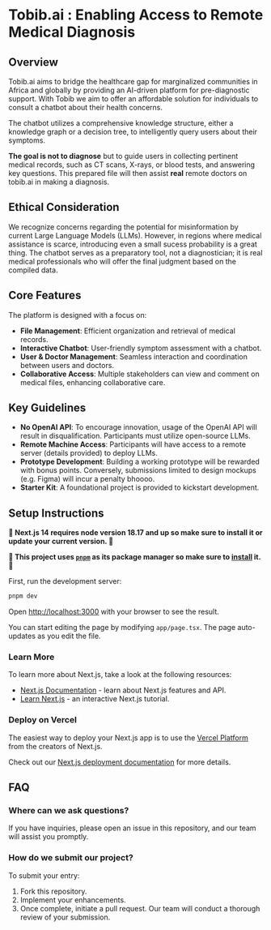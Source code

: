 # Tobib.ai : Enabling Access to Remote Medical Diagnosis

## Overview
Tobib.ai aims to bridge the healthcare gap for marginalized communities in Africa and globally by providing an AI-driven platform for pre-diagnostic support. With Tobib we aim to offer an affordable solution for individuals to consult a chatbot about their health concerns. 

The chatbot utilizes a comprehensive knowledge structure, either a knowledge graph or a decision tree, to intelligently query users about their symptoms. 

**The goal is not to diagnose** but to guide users in collecting pertinent medical records, such as CT scans, X-rays, or blood tests, and answering key questions. This prepared file will then assist **real** remote doctors on tobib.ai in making a diagnosis. 

## Ethical Consideration
We recognize concerns regarding the potential for misinformation by current Large Language Models (LLMs). However, in regions where medical assistance is scarce, introducing even a small sucess probability is a great thing. The chatbot serves as a preparatory tool, not a diagnostician; it is real medical professionals who will offer the final judgment based on the compiled data.

## Core Features
The platform is designed with a focus on:
- **File Management**: Efficient organization and retrieval of medical records.
- **Interactive Chatbot**: User-friendly symptom assessment with a chatbot.
- **User & Doctor Management**: Seamless interaction and coordination between users and doctors.
- **Collaborative Access**: Multiple stakeholders can view and comment on medical files, enhancing collaborative care.

## Key Guidelines
- **No OpenAI API**: To encourage innovation, usage of the OpenAI API will result in disqualification. Participants must utilize open-source LLMs.
- **Remote Machine Access**: Participants will have access to a remote server (details provided) to deploy LLMs.
- **Prototype Development**: Building a working prototype will be rewarded with bonus points. Conversely, submissions limited to design mockups (e.g. Figma) will incur a penalty bhoooo.
- **Starter Kit**: A foundational project is provided to kickstart development.

## Setup Instructions

**🚨 Next.js 14 requires node version 18.17 and up so make sure to install it or update your current version. 🚨**


**🚨 This project uses [`pnpm`](https://pnpm.io/) as its package manager so make sure to [install](https://pnpm.io/installation) it. 🚨**

First, run the development server:

```bash
pnpm dev
```

Open [http://localhost:3000](http://localhost:3000) with your browser to see the result.

You can start editing the page by modifying `app/page.tsx`. The page auto-updates as you edit the file.

### Learn More

To learn more about Next.js, take a look at the following resources:

- [Next.js Documentation](https://nextjs.org/docs) - learn about Next.js features and API.
- [Learn Next.js](https://nextjs.org/learn) - an interactive Next.js tutorial.

### Deploy on Vercel

The easiest way to deploy your Next.js app is to use the [Vercel Platform](https://vercel.com/new?utm_medium=default-template&filter=next.js&utm_source=create-next-app&utm_campaign=create-next-app-readme) from the creators of Next.js.

Check out our [Next.js deployment documentation](https://nextjs.org/docs/deployment) for more details.

## FAQ

### Where can we ask questions?
If you have inquiries, please open an issue in this repository, and our team will assist you promptly.

### How do we submit our project?
To submit your entry:
1. Fork this repository.
2. Implement your enhancements.
3. Once complete, initiate a pull request.
Our team will conduct a thorough review of your submission. 

